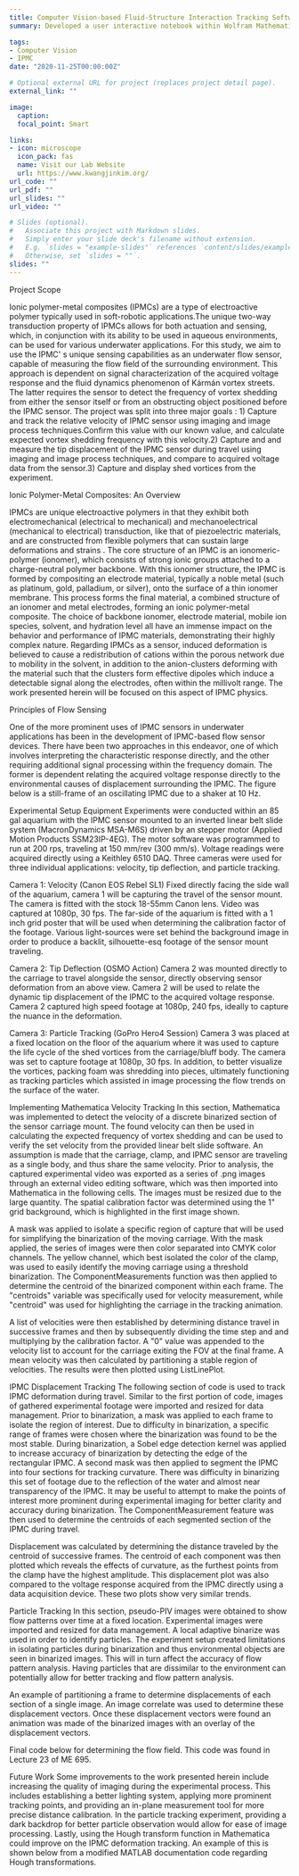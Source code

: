 ```yaml
---
title: Computer Vision-based Fluid-Structure Interaction Tracking Software
summary: Developed a user interactive notebook within Wolfram Mathematica that can track object deflection, travel velocity, and particle tracking of acquired videography related to IPMC underwater sensor data.

tags:
- Computer Vision
- IPMC
date: "2020-11-25T00:00:00Z"

# Optional external URL for project (replaces project detail page).
external_link: ""

image:
  caption:
  focal_point: Smart

links:
- icon: microscope
  icon_pack: fas
  name: Visit our Lab Website
  url: https://www.kwangjinkim.org/
url_code: ""
url_pdf: ""
url_slides: ""
url_video: ""

# Slides (optional).
#   Associate this project with Markdown slides.
#   Simply enter your slide deck's filename without extension.
#   E.g. `slides = "example-slides"` references `content/slides/example-slides.md`.
#   Otherwise, set `slides = ""`.
slides: ""
---
```


Project Scope

Ionic polymer-metal composites (IPMCs) are a type of electroactive polymer typically used in soft-robotic applications.The unique two-way transduction property of IPMCs allows for both actuation and sensing, which, in conjunction with its ability to be used in aqueous environments, can be used for various underwater applications. For this study, we aim to use the IPMC' s unique sensing capabilities as an underwater flow sensor, capable of measuring the flow field of the surrounding environment. This approach is dependent on signal characterization of the acquired voltage response and the fluid dynamics phenomenon of Kármán vortex streets. The latter requires the sensor to detect the frequency of vortex shedding from either the sensor itself or from an obstructing object positioned before the IPMC sensor. The project was split into three major goals : 1) Capture and track the relative velocity of IPMC sensor using imaging and image process techniques.Confirm this value with our known value, and calculate expected vortex shedding frequency with this velocity.2) Capture and and measure the tip displacement of the IPMC sensor during travel using imaging and image process techniques, and compare to acquired voltage data from the sensor.3) Capture and display shed vortices from the experiment.

Ionic Polymer-Metal Composites: An Overview

IPMCs are unique electroactive polymers in that they exhibit both electromechanical (electrical to mechanical) and mechanoelectrical (mechanical to electrical) transduction, like that of piezoelectric materials, and are constructed from flexible polymers that can sustain large deformations and strains . The core structure of an IPMC is an ionomeric-polymer (ionomer), which consists of strong ionic groups attached to a charge-neutral polymer backbone. With this ionomer structure, the IPMC is formed by compositing an electrode material, typically a noble metal (such as platinum, gold, palladium, or silver), onto the surface of a thin ionomer membrane.  This process forms the final material, a combined structure of an ionomer and metal electrodes, forming an ionic polymer-metal composite. The choice of backbone ionomer, electrode material, mobile ion species, solvent, and hydration level all have an immense impact on the behavior and performance of IPMC materials, demonstrating their highly complex nature. Regarding IPMCs as a sensor, induced deformation is believed to cause a redistribution of cations within the porous network due to mobility in the solvent, in addition to the anion-clusters deforming with the material such that the clusters form effective dipoles which induce a detectable signal along the electrodes, often within the millivolt range. The work presented herein will be focused on this aspect of IPMC physics.

Principles of Flow Sensing

One of the more prominent uses of IPMC sensors in underwater applications has been in the development of IPMC-based flow sensor devices. There have been two approaches in this endeavor, one of which involves interpreting the characteristic response directly, and the other requiring additional signal processing within the frequency domain.  The former is dependent relating the acquired voltage response directly to the environmental causes of displacement surrounding the IPMC. The figure below is a still-frame of an oscillating IPMC due to a shaker at 10 Hz.

Experimental Setup
Equipment
Experiments were conducted within an 85 gal aquarium with the IPMC sensor mounted to an inverted linear belt slide system (MacronDynamics MSA-M6S) driven by an stepper motor (Applied Motion Products SSM23IP-4EG). The motor software was programmed to run at 200 rps, traveling at 150 mm/rev (300 mm/s). Voltage readings were acquired directly using a Keithley 6510 DAQ. Three cameras were used for three individual applications: velocity, tip deflection, and particle tracking.

Camera 1: Velocity (Canon EOS Rebel SL1)
Fixed directly facing the side wall of the aquarium, camera 1 will be capturing the travel of the sensor mount. The camera is fitted with the stock 18-55mm Canon lens. Video was captured at 1080p, 30 fps. The far-side of the aquarium is fitted with a 1 inch grid poster that will be used when determining the calibration factor of the footage. Various light-sources were set behind the background image in order to produce a backlit, silhouette-esq footage of the sensor mount traveling.

Camera 2: Tip Deflection (OSMO Action)
Camera 2 was mounted directly to the carriage to travel alongside the sensor, directly observing sensor deformation from an above view. Camera 2 will be used to  relate the dynamic tip displacement of the IPMC to the acquired voltage response. Camera 2 captured high speed footage at 1080p, 240 fps, ideally to capture the nuance in the deformation.

Camera 3: Particle Tracking (GoPro Hero4 Session)
Camera 3 was placed at a fixed location on the floor of the aquarium where it was used to capture the life cycle of the shed vortices from the carriage/bluff body. The camera was set to capture footage at 1080p, 30 fps. In addition, to better visualize the vortices, packing foam was shredding into pieces, ultimately functioning as tracking particles which assisted in image processing the flow trends on the surface of the water.

Implementing Mathematica
Velocity Tracking
In this section, Mathematica was implemented to detect the velocity of a discrete binarized section of the sensor carriage mount. The found velocity can then be used in calculating the expected frequency of vortex shedding and can be used to verify the set velocity from the provided linear belt slide software. An assumption is made that the carriage, clamp, and IPMC sensor are traveling as a single body, and thus share the same velocity.  Prior to analysis, the captured experimental video was exported as a series of .png images through an external video editing software, which was then imported into Mathematica in the following cells. The images must be resized due to the large quantity. The spatial calibration factor was determined using the 1" grid background, which is highlighted in the first image shown.

A mask was applied to isolate a specific region of capture that will be used for simplifying the binarization of the moving carriage. With the mask applied, the series of images were then color separated into CMYK color channels. The yellow channel, which best isolated the color of the clamp, was used to easily identify the moving carriage using a threshold binarization.  The ComponentMeasurements function was then applied to determine the centroid of the binarized component within each frame. The "centroids" variable was specifically used for velocity measurement, while "centroid" was used for highlighting the carriage in the tracking animation.

A list of velocities were then established by determining distance travel in successive frames and then by subsequently dividing the time step and and multiplying by the calibration factor. A "0" value was appended to the velocity list to account for the carriage exiting the FOV at the final frame. A mean velocity was then calculated by partitioning a stable region of velocities. The results were then plotted using ListLinePlot.

IPMC Displacement Tracking
The following section of code is used to track IPMC deformation during travel. Similar to the first portion of code, images of gathered experimental footage were imported and resized for data management. Prior to binarization, a mask was applied to each frame to isolate the region of interest. Due to difficulty in binarization, a specific range of frames were chosen where the binarization was found to be the most stable. During binarization, a Sobel edge detection kernel was applied to increase accuracy of binarization by detecting the edge of the rectangular IPMC. A second mask was then applied to segment the IPMC into four sections for tracking curvature. There was difficulty in binarizing this set of footage due to the reflection of the water and almost near transparency of the IPMC. It may be useful to attempt to make the points of interest more prominent during experimental imaging for better clarity and accuracy during binarization. The ComponentMeasurement feature was then used to determine the centroids of each segmented section of the IPMC during travel.

Displacement was calculated by determining the distance traveled by the centroid of successive frames. The centroid of each component was then plotted which reveals the effects of curvature, as the furthest points from the clamp have the highest amplitude. This displacement plot was also compared to the voltage response acquired from the IPMC directly using a data acquisition device. These two plots show very similar trends.

Particle Tracking
In this section, pseudo-PIV images were obtained to show flow patterns over time at a fixed location. Experimental images were imported and resized for data management. A local adaptive binarize was used in order to identify particles. The experiment setup created limitations in isolating particles during binarization and thus environmental objects are seen in binarized images. This will in turn affect the accuracy of flow pattern analysis. Having particles that are dissimilar to the environment can potentially allow for better tracking and flow pattern analysis.

An example of partitioning a frame to determine displacements of each section of a single image. An image correlate was used to determine these displacement vectors. Once these displacement vectors were found an animation was made of the binarized images with an overlay of the displacement vectors.

Final code below for determining the flow field. This code was found in Lecture 23 of ME 695.

Future Work
Some improvements to the work presented herein include increasing the quality of imaging during the experimental process. This includes establishing a better lighting system, applying more prominent tracking points, and providing an in-plane measurement tool for more precise distance calibration. In the particle tracking experiment, providing a dark backdrop for better particle observation would allow for ease of image processing. Lastly, using the Hough transform function in Mathematica could improve on the IPMC deformation tracking. An example of this is shown below from a modified MATLAB documentation code regarding Hough transformations.
